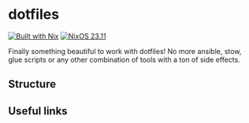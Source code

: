 # dotfiles
[![Built with Nix](https://img.shields.io/badge/Built_With-Nix-5277C3.svg?logo=nixos&labelColor=73C3D5)](https://nixos.org) [![NixOS 23.11](https://img.shields.io/badge/NixOS-23.11-blue.svg?style=flat&logo=NixOS&logoColor=white)](https://nixos.org)

Finally something beautiful to work with dotfiles! No more ansible, stow, glue scripts or any other combination of tools with a ton of side effects.

## Structure

## Useful links
